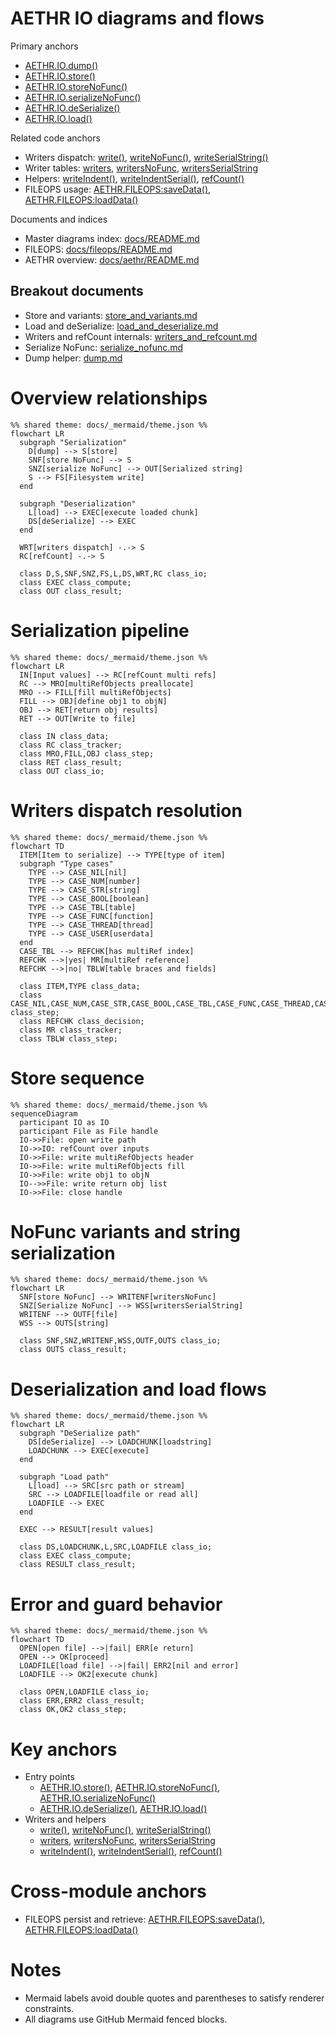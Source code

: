 # AETHR IO diagrams and flows

Primary anchors
- [AETHR.IO.dump()](../../dev/IO.lua:35)
- [AETHR.IO.store()](../../dev/IO.lua:63)
- [AETHR.IO.storeNoFunc()](../../dev/IO.lua:134)
- [AETHR.IO.serializeNoFunc()](../../dev/IO.lua:199)
- [AETHR.IO.deSerialize()](../../dev/IO.lua:281)
- [AETHR.IO.load()](../../dev/IO.lua:310)

Related code anchors
- Writers dispatch: [write()](../../dev/IO.lua:337), [writeNoFunc()](../../dev/IO.lua:349), [writeSerialString()](../../dev/IO.lua:361)
- Writer tables: [writers](../../dev/IO.lua:422), [writersNoFunc](../../dev/IO.lua:488), [writersSerialString](../../dev/IO.lua:546)
- Helpers: [writeIndent()](../../dev/IO.lua:377), [writeIndentSerial()](../../dev/IO.lua:383), [refCount()](../../dev/IO.lua:401)
- FILEOPS usage: [AETHR.FILEOPS:saveData()](../../dev/FILEOPS_.lua:155), [AETHR.FILEOPS:loadData()](../../dev/FILEOPS_.lua:173)

Documents and indices
- Master diagrams index: [docs/README.md](../README.md)
- FILEOPS: [docs/fileops/README.md](../fileops/README.md)
- AETHR overview: [docs/aethr/README.md](../aethr/README.md)

## Breakout documents

- Store and variants: [store_and_variants.md](./store_and_variants.md)
- Load and deSerialize: [load_and_deserialize.md](./load_and_deserialize.md)
- Writers and refCount internals: [writers_and_refcount.md](./writers_and_refcount.md)
- Serialize NoFunc: [serialize_nofunc.md](./serialize_nofunc.md)
- Dump helper: [dump.md](./dump.md)

# Overview relationships

```mermaid
%% shared theme: docs/_mermaid/theme.json %%
flowchart LR
  subgraph "Serialization"
    D[dump] --> S[store]
    SNF[store NoFunc] --> S
    SNZ[serialize NoFunc] --> OUT[Serialized string]
    S --> FS[Filesystem write]
  end

  subgraph "Deserialization"
    L[load] --> EXEC[execute loaded chunk]
    DS[deSerialize] --> EXEC
  end

  WRT[writers dispatch] -.-> S
  RC[refCount] -.-> S

  class D,S,SNF,SNZ,FS,L,DS,WRT,RC class_io;
  class EXEC class_compute;
  class OUT class_result;
```

# Serialization pipeline

```mermaid
%% shared theme: docs/_mermaid/theme.json %%
flowchart LR
  IN[Input values] --> RC[refCount multi refs]
  RC --> MRO[multiRefObjects preallocate]
  MRO --> FILL[fill multiRefObjects]
  FILL --> OBJ[define obj1 to objN]
  OBJ --> RET[return obj results]
  RET --> OUT[Write to file]

  class IN class_data;
  class RC class_tracker;
  class MRO,FILL,OBJ class_step;
  class RET class_result;
  class OUT class_io;
```

# Writers dispatch resolution

```mermaid
%% shared theme: docs/_mermaid/theme.json %%
flowchart TD
  ITEM[Item to serialize] --> TYPE[type of item]
  subgraph "Type cases"
    TYPE --> CASE_NIL[nil]
    TYPE --> CASE_NUM[number]
    TYPE --> CASE_STR[string]
    TYPE --> CASE_BOOL[boolean]
    TYPE --> CASE_TBL[table]
    TYPE --> CASE_FUNC[function]
    TYPE --> CASE_THREAD[thread]
    TYPE --> CASE_USER[userdata]
  end
  CASE_TBL --> REFCHK[has multiRef index]
  REFCHK -->|yes| MR[multiRef reference]
  REFCHK -->|no| TBLW[table braces and fields]

  class ITEM,TYPE class_data;
  class CASE_NIL,CASE_NUM,CASE_STR,CASE_BOOL,CASE_TBL,CASE_FUNC,CASE_THREAD,CASE_USER class_step;
  class REFCHK class_decision;
  class MR class_tracker;
  class TBLW class_step;
```

# Store sequence

```mermaid
%% shared theme: docs/_mermaid/theme.json %%
sequenceDiagram
  participant IO as IO
  participant File as File handle
  IO->>File: open write path
  IO->>IO: refCount over inputs
  IO->>File: write multiRefObjects header
  IO->>File: write multiRefObjects fill
  IO->>File: write obj1 to objN
  IO-->>File: write return obj list
  IO->>File: close handle
```

# NoFunc variants and string serialization

```mermaid
%% shared theme: docs/_mermaid/theme.json %%
flowchart LR
  SNF[store NoFunc] --> WRITENF[writersNoFunc]
  SNZ[Serialize NoFunc] --> WSS[writersSerialString]
  WRITENF --> OUTF[file]
  WSS --> OUTS[string]

  class SNF,SNZ,WRITENF,WSS,OUTF,OUTS class_io;
  class OUTS class_result;
```

# Deserialization and load flows

```mermaid
%% shared theme: docs/_mermaid/theme.json %%
flowchart LR
  subgraph "DeSerialize path"
    DS[deSerialize] --> LOADCHUNK[loadstring]
    LOADCHUNK --> EXEC[execute]
  end

  subgraph "Load path"
    L[load] --> SRC[src path or stream]
    SRC --> LOADFILE[loadfile or read all]
    LOADFILE --> EXEC
  end

  EXEC --> RESULT[result values]

  class DS,LOADCHUNK,L,SRC,LOADFILE class_io;
  class EXEC class_compute;
  class RESULT class_result;
```

# Error and guard behavior

```mermaid
%% shared theme: docs/_mermaid/theme.json %%
flowchart TD
  OPEN[open file] -->|fail| ERR[e return]
  OPEN --> OK[proceed]
  LOADFILE[load file] -->|fail| ERR2[nil and error]
  LOADFILE --> OK2[execute chunk]

  class OPEN,LOADFILE class_io;
  class ERR,ERR2 class_result;
  class OK,OK2 class_step;
```

# Key anchors
- Entry points
  - [AETHR.IO.store()](../../dev/IO.lua:63), [AETHR.IO.storeNoFunc()](../../dev/IO.lua:134), [AETHR.IO.serializeNoFunc()](../../dev/IO.lua:199)
  - [AETHR.IO.deSerialize()](../../dev/IO.lua:281), [AETHR.IO.load()](../../dev/IO.lua:310)
- Writers and helpers
  - [write()](../../dev/IO.lua:337), [writeNoFunc()](../../dev/IO.lua:349), [writeSerialString()](../../dev/IO.lua:361)
  - [writers](../../dev/IO.lua:422), [writersNoFunc](../../dev/IO.lua:488), [writersSerialString](../../dev/IO.lua:546)
  - [writeIndent()](../../dev/IO.lua:377), [writeIndentSerial()](../../dev/IO.lua:383), [refCount()](../../dev/IO.lua:401)

# Cross-module anchors
- FILEOPS persist and retrieve: [AETHR.FILEOPS:saveData()](../../dev/FILEOPS_.lua:155), [AETHR.FILEOPS:loadData()](../../dev/FILEOPS_.lua:173)

# Notes
- Mermaid labels avoid double quotes and parentheses to satisfy renderer constraints.
- All diagrams use GitHub Mermaid fenced blocks.